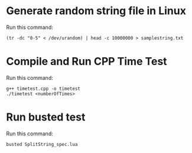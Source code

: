 # Generate random string file in Linux

Run this command:

```
(tr -dc "0-5" < /dev/urandom) | head -c 10000000 > samplestring.txt
```

# Compile and Run CPP Time Test

Run this command:

```
g++ timetest.cpp -o timetest
./timetest <numberOfTimes>
```

# Run busted test

Run this command:

```
busted SplitString_spec.lua
```
